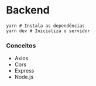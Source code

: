 <h1>Backend</h1>

```
yarn # Instala as dependências
yarn dev # Inicializa o servidor
```

<h3>Conceitos</h3>
<ul>
  <li>Axios</li>
  <li>Cors</li>
  <li>Express</li>
  <li>Node.js</li>
</ul>
